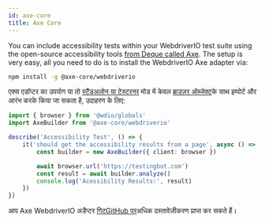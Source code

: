 ```yaml
---
id: axe-core
title: Axe Core
---
```


You can include accessibility tests within your WebdriverIO test suite using the open-source accessibility tools [from Deque called Axe](https://www.deque.com/axe/). The setup is very easy, all you need to do is to install the WebdriverIO Axe adapter via:

```bash npm2yarn
npm install -g @axe-core/webdriverio
```

एक्स एडॉप्टर का उपयोग या तो [स्टैंडअलोन या टेस्टरनर](/docs/setuptypes) मोड में केवल [ब्राउज़र ऑब्जेक्ट](/docs/api/browser)के साथ इम्पोर्ट और आरंभ करके किया जा सकता है, उदाहरण के लिए:

```ts
import { browser } from '@wdio/globals'
import AxeBuilder from '@axe-core/webdriverio'

describe('Accessibility Test', () => {
    it('should get the accessibility results from a page', async () => {
        const builder = new AxeBuilder({ client: browser })

        await browser.url('https://testingbot.com')
        const result = await builder.analyze()
        console.log('Acessibility Results:', result)
    })
})
```

आप Axe WebdriverIO अडैप्टर [गिटGitHub पर](https://github.com/dequelabs/axe-core-npm/tree/develop/packages/webdriverio#usage)अधिक दस्तावेज़ीकरण प्राप्त कर सकते हैं।
